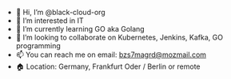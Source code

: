 - 👋 Hi, I’m @black-cloud-org
- 👀 I’m interested in IT
- 🌱 I’m currently learning GO aka Golang
- 💞️ I’m looking to collaborate on Kubernetes, Jenkins, Kafka, GO programming
- 📫 You can reach me on email: bzs7magrd@mozmail.com
- 🏠 Location: Germany, Frankfurt Oder / Berlin or remote

<!---
black-cloud-org/black-cloud-org is a ✨ special ✨ repository because its `README.md` (this file) appears on your GitHub profile.
You can click the Preview link to take a look at your changes.
--->
